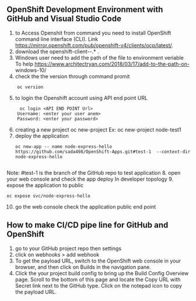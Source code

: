## OpenShift Development Environment with GitHub and Visual Studio Code
1. to Access Openshit from command you need to install OpenShift command line interface (CLI). 
    Link https://mirror.openshift.com/pub/openshift-v4/clients/ocp/latest/.
2. download the openshift-client-<platform>-<version>.* .
3. Windows user need to add the path of the file to environment veriable
To help https://www.architectryan.com/2018/03/17/add-to-the-path-on-   windows-10/ 
4. check the the version through command promit
  ```
      oc version
  ```
5. to login the Openshift account using API end point URL
  ```
       oc login <API END POINT Url>
      Username: <enter your user anem>
      Password: <enter your password>
  ```
6. creating a new project 
       oc new-project <projectname>
      Ex: oc new-project node-test1
7. deploy the application 
    ```
    oc new-app -- name node-express-hello https://github.com/sada498/OpenShift-Apps.git#test-1  --context-dir node-express-hello
  
     ```

  Note: #test-1 is the branch of the GitHub repo to test application
8. open your web console and check the app deploy 
    In developer topology
9. expose the application to public 
   ```
   oc expose svc/node-express-hello
   ```
10.  go the web console check the application public end point

## How to make CI/CD pipe line for GitHub and OpenShift 

1. go to your GitHub project repo then settings 
2. click on webhooks > add webhook 
3. To get the payload URL, switch to the OpenShift web console in your   browser, and then click on Builds in the navigation pane.
4. Click the your project build config to bring up the Build Config Overview page.
Scroll to the bottom of this page and locate the Copy URL with Secret link next to the GitHub type.
Click on the notepad icon to copy the payload URL.

